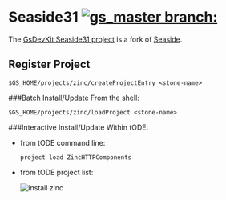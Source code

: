 # Seaside31 [![gs_master branch:](https://travis-ci.org/GsDevKit/Seaside31.png?branch=gs_master)](https://travis-ci.org/GsDevKit/Seaside31)
The [GsDevKit Seaside31 project][3] is a fork of [Seaside][4]. 

## Register Project

```Shell
$GS_HOME/projects/zinc/createProjectEntry <stone-name>
```

###Batch Install/Update
From the shell:

```Shell
$GS_HOME/projects/zinc/loadProject <stone-name>
```

###Interactive Install/Update
Within tODE:

   * from tODE command line:


      ```Shell
      project load ZincHTTPComponents
      ```

   * from tODE project list:

     ![install zinc](installZinc.png)

[3]: https://github.com/GsDevKit/zinc
[4]: https://github.com/svenvc/zinc
